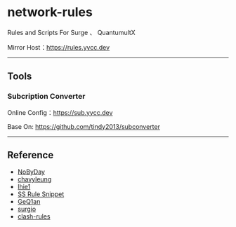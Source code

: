 # network-rules

Rules and Scripts For Surge 、 QuantumultX 

Mirror Host：https://rules.yycc.dev

---

## Tools

### Subcription Converter

Online Config：https://sub.yycc.dev

Base On: https://github.com/tindy2013/subconverter

---

## Reference

* [NoByDay](https://github.com/NobyDa/Script)
* [chavyleung](https://github.com/chavyleung/scripts)
* [lhie1](https://github.com/lhie1/Rules/tree/master)
* [SS Rule Snippet](https://github.com/Hackl0us/SS-Rule-Snippet)
* [GeQ1an](https://github.com/GeQ1an/Rules/tree/master)
* [surgio](https://github.com/geekdada/surgio)
* [clash-rules](https://github.com/Loyalsoldier/clash-rules)